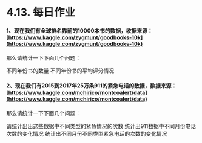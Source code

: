 # 4.13. 每日作业

#### 1、现在我们有全球排名靠前的10000本书的数据，收据来源：[https://www.kaggle.com/zygmunt/goodbooks-10k](https://www.kaggle.com/zygmunt/goodbooks-10k)

那么请统计一下下面几个问题：

不同年份书的数量 不同年份书的平均评分情况

#### 2、现在我们有2015到2017年25万条911的紧急电话的数据，数据来源：[https://www.kaggle.com/mchirico/montcoalert/data](https://www.kaggle.com/mchirico/montcoalert/data)

那么请统计一下下面几个问题：

请统计出出这些数据中不同类型的紧急情况的次数 统计出911数据中不同月份电话次数的变化情况 统计出不同月份不同类型紧急电话的次数的变化情况